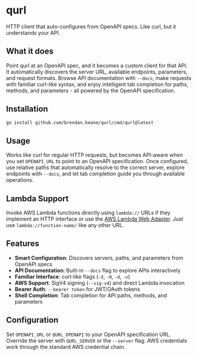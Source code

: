 # qurl

HTTP client that auto-configures from OpenAPI specs. Like curl, but it understands your API.

## What it does

Point qurl at an OpenAPI spec, and it becomes a custom client for that API. It automatically discovers the server URL, available endpoints, parameters, and request formats. Browse API documentation with `--docs`, make requests with familiar curl-like syntax, and enjoy intelligent tab completion for paths, methods, and parameters - all powered by the OpenAPI specification.

## Installation

```bash
go install github.com/brendan.keane/qurl/cmd/qurl@latest
```

## Usage

Works like curl for regular HTTP requests, but becomes API-aware when you set `OPENAPI_URL` to point to an OpenAPI specification. Once configured, use relative paths that automatically resolve to the correct server, explore endpoints with `--docs`, and let tab completion guide you through available operations.

## Lambda Support

Invoke AWS Lambda functions directly using `lambda://` URLs if they implement an HTTP interface or use the [AWS Lambda Web Adapter](https://github.com/awslabs/aws-lambda-web-adapter). Just use `lambda://function-name/` like any other URL.

## Features

- **Smart Configuration**: Discovers servers, paths, and parameters from OpenAPI specs
- **API Documentation**: Built-in `--docs` flag to explore APIs interactively
- **Familiar Interface**: curl-like flags (`-X`, `-H`, `-d`, `-v`)
- **AWS Support**: SigV4 signing (`--sig-v4`) and direct Lambda invocation
- **Bearer Auth**: `--bearer token` for JWT/OAuth tokens
- **Shell Completion**: Tab completion for API paths, methods, and parameters

## Configuration

Set `OPENAPI_URL` or `QURL_OPENAPI` to your OpenAPI specification URL. Override the server with `QURL_SERVER` or the `--server` flag. AWS credentials work through the standard AWS credential chain.